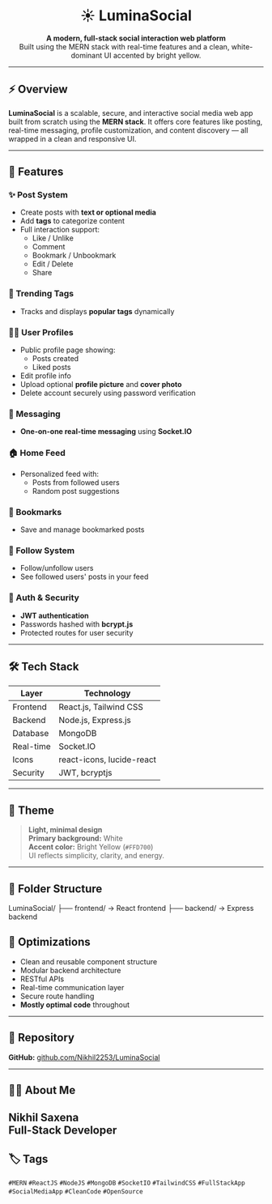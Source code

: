 <h1 align="center" style="color:"#faac00";">☀️ LuminaSocial</h1>

<p align="center">
  <strong>A modern, full-stack social interaction web platform</strong><br />
  Built using the MERN stack with real-time features and a clean, white-dominant UI accented by bright yellow.
</p>

---

## ⚡ Overview

**LuminaSocial** is a scalable, secure, and interactive social media web app built from scratch using the **MERN stack**. It offers core features like posting, real-time messaging, profile customization, and content discovery — all wrapped in a clean and responsive UI.

---

## 🎯 Features

### ✨ Post System
- Create posts with **text or optional media**
- Add **tags** to categorize content
- Full interaction support:
  - Like / Unlike
  - Comment
  - Bookmark / Unbookmark
  - Edit / Delete
  - Share

### 🌟 Trending Tags
- Tracks and displays **popular tags** dynamically

### 🧑‍💻 User Profiles
- Public profile page showing:
  - Posts created
  - Liked posts
- Edit profile info
- Upload optional **profile picture** and **cover photo**
- Delete account securely using password verification

### 💬 Messaging
- **One-on-one real-time messaging** using **Socket.IO**

### 🏠 Home Feed
- Personalized feed with:
  - Posts from followed users
  - Random post suggestions

### 📌 Bookmarks
- Save and manage bookmarked posts

### 👤 Follow System
- Follow/unfollow users
- See followed users' posts in your feed

### 🔐 Auth & Security
- **JWT authentication**
- Passwords hashed with **bcrypt.js**
- Protected routes for user security

---

## 🛠 Tech Stack

| Layer     | Technology                    |
|-----------|-------------------------------|
| Frontend  | React.js, Tailwind CSS        |
| Backend   | Node.js, Express.js           |
| Database  | MongoDB                       |
| Real-time | Socket.IO                     |
| Icons     | react-icons, lucide-react     |
| Security  | JWT, bcryptjs                 |

---

## 🎨 Theme

> **Light, minimal design**  
> **Primary background:** White  
> **Accent color:** Bright Yellow (`#FFD700`)  
> UI reflects simplicity, clarity, and energy.

---

## 📁 Folder Structure

LuminaSocial/
├── frontend/ → React frontend
├── backend/ → Express backend

## 🚀 Optimizations

- Clean and reusable component structure
- Modular backend architecture
- RESTful APIs
- Real-time communication layer
- Secure route handling
- **Mostly optimal code** throughout

---
## 🔗 Repository

**GitHub:** [github.com/Nikhil2253/LuminaSocial](https://github.com/Nikhil2253/LuminaSocial)

---

## 🙋‍♂️ About Me

**Nikhil Saxena**  
Full-Stack Developer  
---
## 🏷 Tags

`#MERN` `#ReactJS` `#NodeJS` `#MongoDB` `#SocketIO` `#TailwindCSS` `#FullStackApp` `#SocialMediaApp` `#CleanCode` `#OpenSource`
